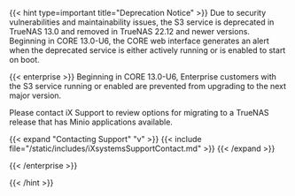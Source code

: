 &NewLine;

{{< hint type=important title="Deprecation Notice" >}}
Due to security vulnerabilities and maintainability issues, the S3 service is deprecated in TrueNAS 13.0 and removed in TrueNAS 22.12 and newer versions.
Beginning in CORE 13.0-U6, the CORE web interface generates an alert when the deprecated service is either actively running or is enabled to start on boot.

{{< enterprise >}}
Beginning in CORE 13.0-U6, Enterprise customers with the S3 service running or enabled are prevented from upgrading to the next major version.

Please contact iX Support to review options for migrating to a TrueNAS release that has Minio applications available.

{{< expand "Contacting Support" "v" >}}
{{< include file="/static/includes/iXsystemsSupportContact.md" >}}
{{< /expand >}}

{{< /enterprise >}}

{{< /hint >}}
